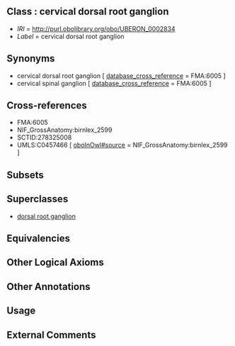 
## Class : cervical dorsal root ganglion

 * *IRI* = http://purl.obolibrary.org/obo/UBERON_0002834
 * *Label* = cervical dorsal root ganglion

## Synonyms

 * cervical dorsal root ganglion [ [database_cross_reference](../../ef/oboInOwl#hasDbXref.md) = FMA:6005 ]
 * cervical spinal ganglion [ [database_cross_reference](../../ef/oboInOwl#hasDbXref.md) = FMA:6005 ]

## Cross-references

 * FMA:6005
 * NIF_GrossAnatomy:birnlex_2599
 * SCTID:278325008
 * UMLS:C0457466 [ [oboInOwl#source](../../ce/oboInOwl#source.md) = NIF_GrossAnatomy:birnlex_2599 ]

## Subsets


## Superclasses

 * [dorsal root ganglion](../../UBERON/44/UBERON_0000044.md)

## Equivalencies


## Other Logical Axioms


## Other Annotations


## Usage


## External Comments

